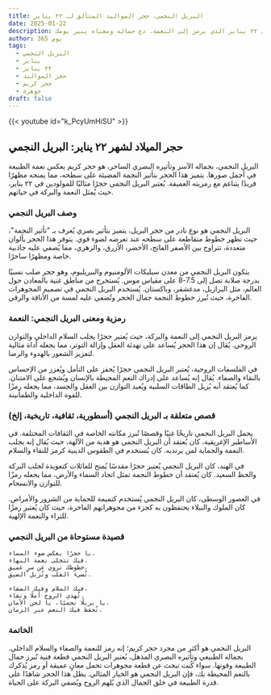 ```yaml
---
title: البريل النجمي، حجر المواليد المتألق لـ ٢٢ يناير
date: 2025-01-22
description: اشعر بأهمية البريل النجمي، حجر المواليد لـ ٢٢ يناير الذي يرمز إلى النعمة. دع جماله ومعناه ينير يومك.
author: 365 يوم
tags:
  - البريل النجمي
  - يناير
  - ٢٢ يناير
  - حجر المواليد
  - حجر كريم
  - جوهرة
draft: false
---
```


{{< youtube id="k_PcyUmHiSU" >}}

## حجر الميلاد لشهر ٢٢ يناير: البريل النجمي

البريل النجمي، بجماله الآسر وتأثيره البصري الساحر، هو حجر كريم يعكس نعمة الطبيعة في أجمل صورها. يتميز هذا الحجر بتأثير النجمة المضيئة على سطحه، مما يمنحه مظهرًا فريدًا يتناغم مع رمزيته العميقة. يُعتبر البريل النجمي حجرًا مثاليًا للمولودين في ٢٢ يناير، حيث يُمثل النعمة والبركة في حياتهم.

### وصف البريل النجمي

البريل النجمي هو نوع نادر من حجر البريل، يتميز بتأثير بصري يُعرف بـ "تأثير النجمة"، حيث تظهر خطوط متقاطعة على سطحه عند تعرضه لضوء قوي. يتوفر هذا الحجر بألوان متعددة، تتراوح بين الأصفر الفاتح، الأخضر، الأزرق، والزهري، مما يُضفي عليه جاذبية خاصة ومظهرًا ساحرًا.

يتكون البريل النجمي من معدن سيليكات الألومنيوم والبيريليوم، وهو حجر صلب نسبيًا بدرجة صلابة تصل إلى 7.5-8 على مقياس موس. يُستخرج من مناطق غنية بالمعادن حول العالم، مثل البرازيل، مدغشقر، وباكستان. يُستخدم البريل النجمي في تصميم المجوهرات الفاخرة، حيث تُبرز خطوط النجمة جمال الحجر وتُضفي عليه لمسة من الأناقة والرقي.

### رمزية ومعنى البريل النجمي: النعمة

يرمز البريل النجمي إلى النعمة والبركة، حيث يُعتبر حجرًا يجلب السلام الداخلي والتوازن الروحي. يُقال إن هذا الحجر يُساعد على تهدئة العقل وإزالة التوتر، مما يجعله أداة مثالية لتعزيز الشعور بالهدوء والرضا.

في الفلسفات الروحية، يُعتبر البريل النجمي حجرًا يُحفز على التأمل ويُعزز من الإحساس بالنقاء والصفاء. يُقال إنه يُساعد على إدراك النعم المحيطة بالإنسان ويُشجع على الامتنان. كما يُعتقد أنه يُزيل الطاقات السلبية ويُعيد التوازن بين العقل والجسد، مما يجعله رمزًا للقوة الداخلية والطمأنينة.

### قصص متعلقة بـ البريل النجمي (أسطورية، ثقافية، تاريخية، إلخ)

يحمل البريل النجمي تاريخًا غنيًا وقصصًا تُبرز مكانته الخاصة في الثقافات المختلفة. في الأساطير الإغريقية، كان يُعتقد أن البريل النجمي هو هدية من الآلهة، حيث يُقال إنه يجلب النعمة والحماية لمن يرتديه. كان يُستخدم في الطقوس الدينية كرمز للنقاء والسلام.

في الهند، كان البريل النجمي يُعتبر حجرًا مقدسًا يُمنح للعائلات كتعويذة لجلب البركة والحظ السعيد. كان يُعتقد أن خطوط النجمة تمثل اتحاد السماء والأرض، مما يجعله رمزًا للتوازن والانسجام.

في العصور الوسطى، كان البريل النجمي يُستخدم كتميمة للحماية من الشرور والأمراض. كان الملوك والنبلاء يحتفظون به كجزء من مجوهراتهم الفاخرة، حيث كان يُعتبر رمزًا للثراء والنعمة الإلهية.

### قصيدة مستوحاة من البريل النجمي

```
يا حجرًا يعكس ضوء السماء،
فيك تتجلى نعمة البهاء.
خطوطك تروي عن سرٍ عميق،
تُضيء القلب وتُزيل الضيق.

فيك السلام وفيك الصفاء،
تُهدي الروح أملًا ونقاء.
يا بريلًا نجميًا، يا لحن الأمان،
تُحفظ فيك النعم عبر الزمان.
```

### الخاتمة

البريل النجمي هو أكثر من مجرد حجر كريم؛ إنه رمز للنعمة والصفاء والسلام الداخلي. بجماله الطبيعي وتأثيره البصري المذهل، يُعتبر البريل النجمي قطعة فنية تُبرز جمال الطبيعة وقوتها. سواء كُنت تبحث عن قطعة مجوهرات تحمل معانٍ عميقة أو رمز يُذكرك بالنعم المحيطة بك، فإن البريل النجمي هو الخيار المثالي. يظل هذا الحجر شاهدًا على قدرة الطبيعة في خلق الجمال الذي يُلهم الروح ويُضفي البركة على الحياة.